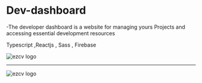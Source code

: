 # Dev-dashboard

-The developer dashboard is a website for managing yours Projects and accessing essential development resources

Typescript ,Reactjs , Sass , Firebase


![ezcv logo](https://i.ibb.co/CHGxzvk/home-public.png)

---------------------------------------------------

![ezcv logo](https://i.ibb.co/wSB67Hj/login-desktop.png)
